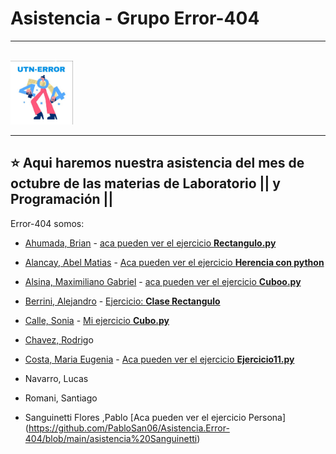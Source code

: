 # Asistencia - Grupo Error-404

---

<br>
<img src="https://github.com/CodeSystem2022/Asistencia.Error-404/blob/main/error-404.jpg" width="100px" alt="logo del grupo error 404">
<br>

---

## :star: Aqui haremos nuestra asistencia del mes de octubre de las materias de Laboratorio || y Programación ||

Error-404 somos:
                  
- [Ahumada, Brian](https://github.com/brianahumada) - [aca pueden ver el ejercicio **Rectangulo.py**](https://github.com/CodeSystem2022/Asistencia.Error-404/blob/main/Rectangulo.py)         
              
- [Alancay, Abel Matias](https://github.com/matias9486)  - [Aca pueden ver el ejercicio **Herencia con python**](https://github.com/CodeSystem2022/Asistencia.Error-404/blob/main/Ejercicio_Herencia_Vehiculo.py)             

- [Alsina, Maximiliano Gabriel](https://github.com/MalsinaG) - [aca pueden ver el ejercicio **Cuboo.py**](https://github.com/CodeSystem2022/Asistencia.Error-404/blob/main/Cubo.py)     

- [Berrini, Alejandro](https://github.com/AlejandroEB89) - [Ejercicio: **Clase Rectangulo**](https://github.com/CodeSystem2022/Asistencia.Error-404/blob/main/EjecricioClaseRectangulo.py)                     

- [Calle, Sonia](https://github.com/SoCalle) - [Mi ejercicio **Cubo.py**](https://github.com/CodeSystem2022/Asistencia.Error-404/blob/main/Cubo.py)  

- [Chavez, Rodrig](https://github.com/RodrigoChavez1986)o                      

- [Costa, Maria Eugenia](https://github.com/eugenia1984)  - [Aca pueden ver el ejercicio **Ejercicio11.py**](https://github.com/CodeSystem2022/Asistencia.Error-404/blob/main/ejercicio11.py)           

- Navarro, Lucas                         

- Romani, Santiago                  
 
- Sanguinetti Flores ,Pablo    [Aca pueden ver el ejercicio Persona] (https://github.com/PabloSan06/Asistencia.Error-404/blob/main/asistencia%20Sanguinetti)

